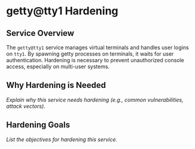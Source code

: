 # getty@tty1 Hardening

## Service Overview
The `getty@tty1` service manages virtual terminals and handles user logins on `tty1`. By spawning getty processes on terminals, it waits for user authentication. Hardening is necessary to prevent unauthorized console access, especially on multi-user systems.

## Why Hardening is Needed
_Explain why this service needs hardening (e.g., common vulnerabilities, attack vectors)._

## Hardening Goals
_List the objectives for hardening this service._
